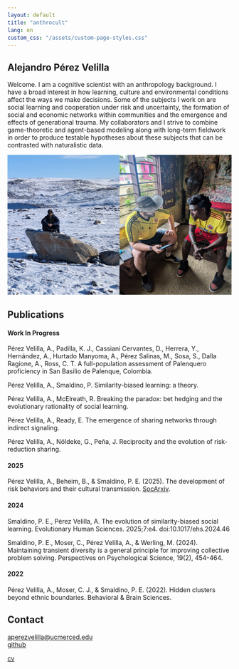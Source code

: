```yaml
---
layout: default
title: "anthrocult"
lang: en
custom_css: "/assets/custom-page-styles.css"
---
```


## Alejandro Pérez Velilla

Welcome. I am a cognitive scientist with an anthropology background. I have a broad interest in how learning, culture and environmental conditions affect the ways we make decisions. Some of the subjects I work on are social learning and cooperation under risk and uncertainty, the formation of social and economic networks within communities and the emergence and effects of generational trauma. My collaborators and I strive to combine game-theoretic and agent-based modeling along with long-term fieldwork in order to produce testable hypotheses about these subjects that can be contrasted with naturalistic data.

![photo](/img/field_photo.png)

## Publications

#### Work In Progress

Pérez Velilla, A., Padilla, K. J., Cassiani Cervantes, D., Herrera, Y., Hernández, A., Hurtado Manyoma, A., Pérez Salinas, M., Sosa, S., Dalla Ragione, A., Ross, C. T. A full-population assessment of Palenquero proficiency in San Basilio de Palenque, Colombia.

Pérez Velilla, A., Smaldino, P. Similarity-biased learning: a theory.

Pérez Velilla, A., McElreath, R. Breaking the paradox: bet hedging and the evolutionary rationality of social learning.

Pérez Velilla, A., Ready, E. The emergence of sharing networks through indirect signaling.

Pérez Velilla, A., Nöldeke, G., Peña, J. Reciprocity and the evolution of risk-reduction sharing.

#### 2025

Pérez Velilla, A., Beheim, B., & Smaldino, P. E. (2025). The development of risk behaviors and their cultural transmission. [SocArxiv](https://osf.io/preprints/socarxiv/9yjes_v3?view_only=).

#### 2024

Smaldino, P. E., Pérez Velilla, A. The evolution of similarity-biased social learning. Evolutionary Human Sciences. 2025;7:e4. doi:10.1017/ehs.2024.46 

Smaldino, P. E., Moser, C., Pérez Velilla, A., & Werling, M. (2024). Maintaining transient diversity is a general principle for improving collective problem solving. Perspectives on Psychological Science, 19(2), 454-464.

#### 2022
Pérez Velilla, A., Moser, C. J., & Smaldino, P. E. (2022). Hidden clusters beyond ethnic boundaries. Behavioral & Brain Sciences.

## Contact

aperezvelilla@ucmerced.edu  
[github](https://github.com/datadreamscorp)

[cv](/docs/CV.pdf)

